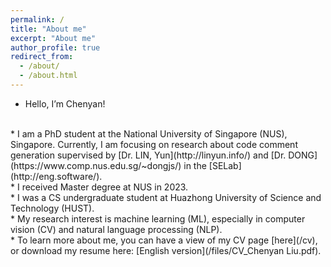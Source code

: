 ```yaml
---
permalink: /
title: "About me"
excerpt: "About me"
author_profile: true
redirect_from: 
  - /about/
  - /about.html
---
```


* Hello, I’m Chenyan!
<br>
* I am a PhD student at the National University of Singapore (NUS), Singapore. Currently, I am focusing on research about code comment generation supervised by [Dr. LIN, Yun](http://linyun.info/) and [Dr. DONG](https://www.comp.nus.edu.sg/~dongjs/) in the [SELab](http://eng.software/). 
<br>
* I received Master degree at NUS in 2023.
<br>
* I was a CS undergraduate student at Huazhong University of Science and Technology (HUST). 
<br>
* My research interest is machine learning (ML), especially in computer vision (CV) and natural language processing (NLP). 
<br>
* To learn more about me, you can have a view of my CV page [here](/cv), or download my resume here: [English version](/files/CV_Chenyan Liu.pdf).
